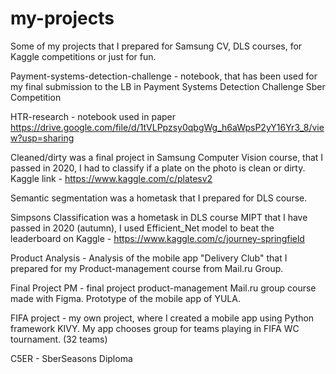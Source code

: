 # my-projects
Some of my projects that I prepared for Samsung CV, DLS courses, for Kaggle competitions or just for fun.

Payment-systems-detection-challenge - notebook, that has been used for my final submission to the LB in Payment Systems Detection Challenge Sber Competition

HTR-research - notebook used in paper https://drive.google.com/file/d/1tVLPpzsy0qbgWg_h6aWpsP2yY16Yr3_8/view?usp=sharing

Cleaned/dirty was a final project in Samsung Computer Vision course, that I passed in 2020, I had to classify if a plate on the photo is clean or dirty. Kaggle link - https://www.kaggle.com/c/platesv2

Semantic segmentation was a hometask that I prepared for DLS course.

Simpsons Classification was a hometask in DLS course MIPT that I have passed in 2020 (autumn), I used Efficient_Net model to beat the leaderboard on Kaggle - https://www.kaggle.com/c/journey-springfield 

Product Analysis - Analysis of the mobile app "Delivery Club" that I prepared for my Product-management course from Mail.ru Group.

Final Project PM - final project product-management Mail.ru group course made with Figma. Prototype of the mobile app of YULA.

FIFA project - my own project, where I created a mobile app using Python framework KIVY. My app chooses group for teams playing in FIFA WC tournament. (32 teams)

C5ER - SberSeasons Diploma
